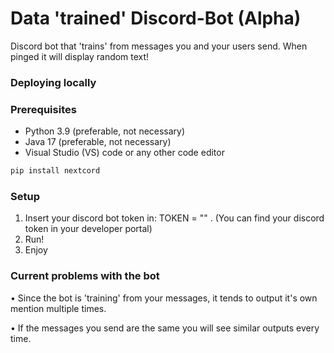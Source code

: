 # Data 'trained' Discord-Bot (Alpha)
Discord bot that 'trains' from messages you and your users send. When pinged it will display random text! 

### Deploying locally

### Prerequisites
* Python 3.9 (preferable, not necessary)
* Java 17 (preferable, not necessary)
* Visual Studio (VS) code or any other code editor

```cmd 
pip install nextcord
```

### Setup
1. Insert your discord bot token in: TOKEN = "" . (You can find your discord token in your developer portal)
2. Run!
3. Enjoy

### Current problems with the bot
• Since the bot is 'training' from your messages, it tends to output it's own mention multiple times.

• If the messages you send are the same you will see similar outputs every time.







